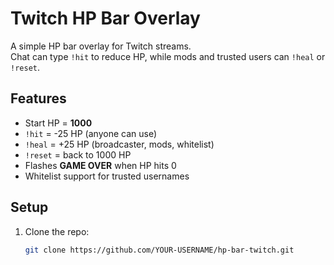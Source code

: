 # Twitch HP Bar Overlay

A simple HP bar overlay for Twitch streams.  
Chat can type `!hit` to reduce HP, while mods and trusted users can `!heal` or `!reset`.

## Features
- Start HP = **1000**
- `!hit` = -25 HP (anyone can use)
- `!heal` = +25 HP (broadcaster, mods, whitelist)
- `!reset` = back to 1000 HP
- Flashes **GAME OVER** when HP hits 0
- Whitelist support for trusted usernames

## Setup
1. Clone the repo:
   ```bash
   git clone https://github.com/YOUR-USERNAME/hp-bar-twitch.git
